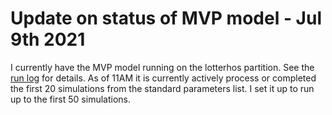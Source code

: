 # Update on status of MVP model - Jul 9th 2021

I currently have the MVP model running on the lotterhos partition. See the [run log](https://github.com/ModelValidationProgram/MVP-NonClinalAF/blob/alan/notebook/20210701_RunLog.md) for details. As of 11AM it is currently actively process or completed the first 20 simulations from the standard parameters list. I set it up to run up to the first 50 simulations.
